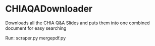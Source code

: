 # CHIAQADownloader
Downloads all the CHIA Q&amp;A Slides and puts them into one combined document for easy searching


Run:
scraper.py
mergepdf.py
